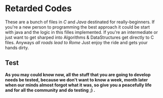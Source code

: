 # Retarded Codes 


These are a bunch of files in *C* and *Java* destinated for really-beginners.
If you're a new person to programming the best approach it could be start with java
and the logic in this filles implemented. If you're an intermediate or just want to get
sharped into Algorithms & DataStructures get directly to C files. 
Anyways *all roads lead to Rome*
Just enjoy the ride and gets your hands dirty.  


## Test
**As you may could know now, all the stuff that you are going to develop needs be tested, because we don't want to know a week, month later when our minds almost forgot what it was, so give you a peacefully life 
and for all the community and do testing ;) .**

